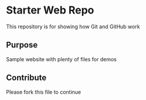 # Starter Web Repo

This repository is for showing how Git and GitHub work

## Purpose

Sample website with plenty of files for demos

## Contribute
Please fork this file to continue